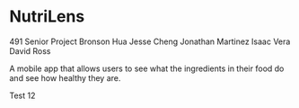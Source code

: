 # NutriLens
491 Senior Project
Bronson Hua
Jesse Cheng
Jonathan Martinez
Isaac Vera
David Ross

A mobile app that allows users to see what the ingredients in their food do and see how healthy they are.

Test 12
